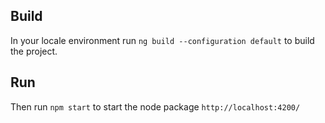 
## Build
In your locale environment run `ng build --configuration default` to build the project.

## Run
Then run `npm start` to start the node package `http://localhost:4200/`
